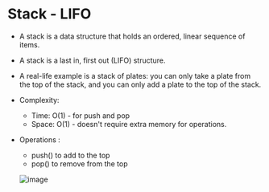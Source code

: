 # Stack - LIFO
 - A stack is a data structure that holds an ordered, linear sequence of items. 
 
 - A stack is a last in, first out (LIFO) structure. 
 
 - A real-life example is a stack of plates: you can only take a plate from the top of the stack, and you can only add a plate to the top of the stack.
 
 - Complexity:
   - Time: O(1) - for push and pop
   - Space: O(1) - doesn't require extra memory for operations.
 
 - Operations : 
   - push() to add to the top
   - pop() to remove from the top
   
   ![image](https://user-images.githubusercontent.com/113314204/194517657-4c2add74-3003-424b-af22-9d8c7a1e329c.png)

